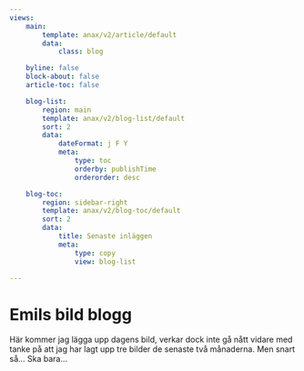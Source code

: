 ```yaml
---
views:
    main:
        template: anax/v2/article/default
        data:
            class: blog

    byline: false
    block-about: false
    article-toc: false

    blog-list:
        region: main
        template: anax/v2/blog-list/default
        sort: 2
        data:
            dateFormat: j F Y
            meta:
                type: toc
                orderby: publishTime
                orderorder: desc

    blog-toc:
        region: sidebar-right
        template: anax/v2/blog-toc/default
        sort: 2        
        data:
            title: Senaste inläggen
            meta:
                type: copy
                view: blog-list

---
```

Emils bild blogg
===========================

Här kommer jag lägga upp dagens bild, verkar dock inte gå nått vidare med tanke på att jag har lagt upp tre bilder de senaste två månaderna. Men snart så... Ska bara...
